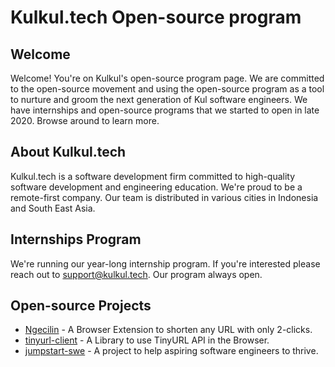 # Kulkul.tech Open-source program


## Welcome

Welcome! You're on Kulkul's open-source program page. We are committed to the open-source movement and using the open-source program as a tool to nurture and groom the next generation of Kul software engineers. We have internships and open-source programs that we started to open in late 2020. Browse around to learn more.

## About Kulkul.tech

Kulkul.tech is a software development firm committed to high-quality software development and engineering education. We're proud to be a remote-first company. Our team is distributed in various cities in Indonesia and South East Asia.

## Internships Program

We're running our year-long internship program. If you're interested please reach out to [support@kulkul.tech](mailto:support@kulkul.tech). Our program always open.

## Open-source Projects

- [Ngecilin](https://github.com/kulkultech/ngecilin) - A Browser Extension to shorten any URL with only 2-clicks.
- [tinyurl-client](https://github.com/kulkultech/tinyurl-client) - A Library to use TinyURL API in the Browser.
- [jumpstart-swe](https://github.com/kulkultech/jumpstart-swe) - A project to help aspiring software engineers to thrive.
